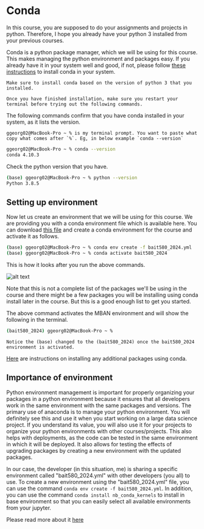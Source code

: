 # Conda

In this course, you are supposed to do your assignments and projects in python. Therefore, I hope you already have your python 3 installed from your previous courses. 

Conda is a python package manager, which we will be using for this course. This makes managing the python environment and packages easy. If you already have it in your system well and good, if not, please follow [these instructions](https://docs.conda.io/projects/conda/en/latest/user-guide/install/index.html#regular-installation) to install conda in your system. 

```{note}
Make sure to install conda based on the version of python 3 that you installed.
```
```{attention}
Once you have finished installation, make sure you restart your terminal before trying out the following commands.
```

The following commands confirm that you have conda installed in your system, as it lists the version.

```{attention}
ggeorg02@MacBook-Pro ~ % is my terminal prompt. You want to paste what copy what comes after `%`. Eg, in below example `conda --version`
```

```bash
ggeorg02@MacBook-Pro ~ % conda --version
conda 4.10.3 
```
Check the python version that you have. 

```bash
(base) ggeorg02@MacBook-Pro ~ % python --version        
Python 3.8.5
```
## Setting up environment

Now let us create an environment that we will be using for this course. We are providing you with a conda environment file which is available here. You can download [this file](https://canvas.ubc.ca/files/30845979/download?download_frd=1) and create a conda environment for the course and activate it as follows.

```bash
(base) ggeorg02@MacBook-Pro ~ % conda env create -f bait580_2024.yml 
(base) ggeorg02@MacBook-Pro ~ % conda activate bait580_2024
```

This is how it looks after you run the above commands. 

![alt text](<img/outputshell.png>)

Note that this is not a complete list of the packages we'll be using in the course and there might be a few packages you will be installing using conda install later in the course. But this is a good enough list to get you started.

The above command activates the MBAN environment and will show the following in the terminal. 

```bash
(bait580_2024) ggeorg02@MacBook-Pro ~ %
```

```{note}
Notice the (base) changed to the (bait580_2024) once the bait580_2024 environment is activated. 
```

[Here](https://docs.anaconda.com/anaconda/user-guide/tasks/install-packages/#installing-a-conda-package) are instructions on installing any additional packages using conda.

## Importance of environment

Python environment management is important for properly organizing your packages in a python environment because it ensures that all developers work in the same environment with the same packages and versions. The primary use of anaconda is to manage your python environment. You will definitely see this and use it when you start working on a large data science project. If you understand its value, you will also use it for your projects to organize your python environments with other courses/projects. This also helps with deployments, as the code can be tested in the same environment in which it will be deployed. It also allows for testing the effects of upgrading packages by creating a new environment with the updated packages. 

In our case, the developer (in this situation, me) is sharing a specific environment called "bait580_2024.yml" with other developers (you all) to use. To create a new environment using the "bait580_2024.yml" file, you can use the command `conda env create -f bait580_2024.yml`. In addition, you can use the command `conda install nb_conda_kernels` to install in base environment so that you can easily select all available environments from your jupyter.

Please read more about it [here](https://www.freecodecamp.org/news/why-you-need-python-environments-and-how-to-manage-them-with-conda-85f155f4353c/)
